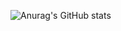 ![Anurag's GitHub stats](https://github-readme-stats.vercel.app/api?username=quangphamDE&theme=prussian&show_icons=true&vi)